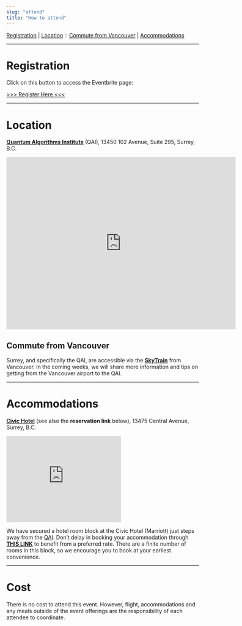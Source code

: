 ```yaml
---
slug: "attend"
title: "How to attend"
---
```


<p class="text-center">
  <a href="#registration">Registration</a> |
  <a href="#location">Location</a> ::
  <a href="#commute-from-vancouver">Commute from Vancouver</a> |
  <a href="#accommodations">Accommodations</a>
</p>

<hr />

# Registration

Click on this button to access the Eventbrite page:

<p class="text-center">
  <a class="btn btn-primary btn-lg" href="https://www.eventbrite.ca/e/spring-dri-connect-rencontre-printaniere-sur-lirn-tickets-600841572317" role="button" aria-disabled="true">
    &gt;&gt;&gt; Register Here &lt;&lt;&lt;
  </a>
</p>

<hr />

# Location  

[**Quantum Algorithms Institute**](https://quantumalgorithms.ca/) (QAI),
13450 102 Avenue, Suite 295, Surrey, B.C.

<iframe src="https://www.google.com/maps/embed?pb=!1m14!1m8!1m3!1d4139.394764458798!2d-122.85142438968151!3d49.18812994808747!3m2!1i1024!2i768!4f13.1!3m3!1m2!1s0x5485d9d4987d011b%3A0xbf9ed826a2e27fc!2sQuantum%20Algorithms%20Institute!5e0!3m2!1sfr!2sca!4v1680728352700!5m2!1sfr!2sca" width="600" height="450" style="border:0;" allowfullscreen="" loading="lazy" referrerpolicy="no-referrer-when-downgrade"></iframe>

## Commute from Vancouver

Surrey, and specifically the QAI, are accessible via the
[**SkyTrain**](https://www.translink.ca/) from Vancouver.
In the coming weeks, we will share more information and
tips on getting from the Vancouver airport to the QAI.

<hr />

# Accommodations

[**Civic Hotel**](https://civichotel.ca/)
(see also the **reservation link** below),
13475 Central Avenue, Surrey, B.C.

<iframe src="https://www.google.com/maps/embed?pb=!1m18!1m12!1m3!1d9564.838223780587!2d-122.85612885584797!3d49.1885585663603!2m3!1f0!2f0!3f0!3m2!1i1024!2i768!4f13.1!3m3!1m2!1s0x5485d9d358d76255%3A0x1b4a79bf22c7b38a!2sCivic%20Hotel%2C%20Autograph%20Collection!5e0!3m2!1sfr!2sca!4v1680728432707!5m2!1sfr!2sca" width="300" height="225" style="border:0;" allowfullscreen="" loading="lazy" referrerpolicy="no-referrer-when-downgrade"></iframe>

We have secured a hotel room block at the Civic Hotel (Marriott)
just steps away from the [QAI](#location).
Don’t delay in booking your accommodation through
[**THIS LINK**](https://www.marriott.com/event-reservations/reservation-link.mi?id=1679502293533&key=GRP&app=resvlink)
to benefit from a preferred rate.
There are a finite number of rooms in this block, so
we encourage you to book at your earliest convenience.

<hr />

# Cost

There is no cost to attend this event.
However, flight, accommodations and any meals outside of the event
offerings are the responsibility of each attendee to coordinate.
